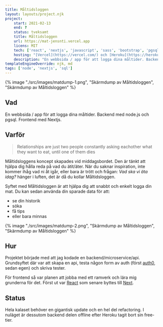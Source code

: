 ```yaml
---
title: Måltidsloggen
layout: layouts/project.njk
project:
    start: 2021-02-13
    end: ?
    status: tveksamt
    title: Måltidsloggen
    url: https://mat-jensnti.vercel.app
    licens: MIT
    tech: ['react', 'nextjs', 'javascript', 'sass', 'bootstrap', 'pgsql', 'node', 'heroku']
    hosting: "[Vercel](https://vercel.com/) och [Heroku](https://heroku.com/)"
    description: "En webbsida / app för att logga dina måltider. Backend: node.js och pgsql. Frontend: Nextjs."
templateEngineOverride: njk, md
tags: ['node', 'nextjs', 'sql']
---
```


{% image "./src/images/matdump-1.png", "Skärmdump av Måltidsloggen",  "Skärmdump av Måltidsloggen" %}

## Vad

En webbsida / app för att logga dina måltider. Backend med node.js och pgsql. Frontend med Nextjs.

## Varför

> Relationships are just two people constantly asking eachother what they want to eat, until one of them dies

Måltidsloggens koncept skapades vid middagsbordet. Den är tänkt att hjälpa dig hålla reda på vad du ätit/äter. När du saknar inspiration, inte kommer ihåg vad ni åt igår, eller bara är trött och frågan: *Vad ska vi äta idag?* hänger i luften, det är då du kollar Måltidsloggen. 

Syftet med Måltidsloggen är att hjälpa dig att snabbt och enkelt logga din mat.
Du kan sedan använda din sparade data för att:
* se din historik
* söka
* få tips
* eller bara minnas

{% image "./src/images/matdump-2.png", "Skärmdump av Måltidsloggen",  "Skärmdump av Måltidsloggen" %}
## Hur

Projektet började med att jag kodade en backend/microservice/api. Grundsyftet där var att skapa en api, testa någon form av auth (först [auth0](https://auth0.com/), sedan egen) och skriva tester.

För frontend så var planen att jobba med ett ramverk och lära mig grunderna för det. Först ut var [React](https://reactjs.org/) som senare byttes till [Next](https://nextjs.org/).

## Status

Hela kalaset behöver en gigantisk update och en hel del refactoring. I nuläget är dessutom backend delen offline efter Heroku tagit bort sin free-tier. 
